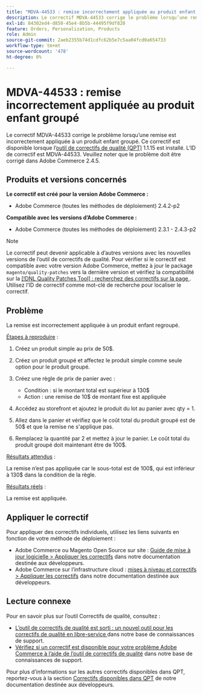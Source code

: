 ```yaml
---
title: "MDVA-44533 : remise incorrectement appliquée au produit enfant groupé"
description: Le correctif MDVA-44533 corrige le problème lorsqu’une remise est incorrectement appliquée à un produit enfant groupé. Ce correctif est disponible lorsque l’[outil de correctifs de qualité (QPT)](/help/announcements/adobe-commerce-announcements/magento-quality-patches-released-new-tool-to-self-serve-quality-patches.md) 1.1.15 est installé. L’ID de correctif est MDVA-44533. Veuillez noter que le problème doit être corrigé dans Adobe Commerce 2.4.5.
exl-id: 84302ed4-d850-45e4-8b5b-44495f9df820
feature: Orders, Personalization, Products
role: Admin
source-git-commit: 2aeb2355b74d1cdfc62b5e7c5aa04fcd0a654733
workflow-type: tm+mt
source-wordcount: '478'
ht-degree: 0%

---
```


# MDVA-44533 : remise incorrectement appliquée au produit enfant groupé

Le correctif MDVA-44533 corrige le problème lorsqu’une remise est incorrectement appliquée à un produit enfant groupé. Ce correctif est disponible lorsque l’[outil de correctifs de qualité (QPT)](/help/announcements/adobe-commerce-announcements/magento-quality-patches-released-new-tool-to-self-serve-quality-patches.md) 1.1.15 est installé. L’ID de correctif est MDVA-44533. Veuillez noter que le problème doit être corrigé dans Adobe Commerce 2.4.5.

## Produits et versions concernés

**Le correctif est créé pour la version Adobe Commerce :**

* Adobe Commerce (toutes les méthodes de déploiement) 2.4.2-p2

**Compatible avec les versions d’Adobe Commerce :**

* Adobe Commerce (toutes les méthodes de déploiement) 2.3.1 - 2.4.3-p2

>[!NOTE]
>
>Le correctif peut devenir applicable à d’autres versions avec les nouvelles versions de l’outil de correctifs de qualité. Pour vérifier si le correctif est compatible avec votre version Adobe Commerce, mettez à jour le package `magento/quality-patches` vers la dernière version et vérifiez la compatibilité sur la [[!DNL Quality Patches Tool] : recherchez des correctifs sur la page ](https://experienceleague.adobe.com/tools/commerce-quality-patches/index.html). Utilisez l’ID de correctif comme mot-clé de recherche pour localiser le correctif.

## Problème

La remise est incorrectement appliquée à un produit enfant regroupé.

<u>Étapes à reproduire</u> :

1. Créez un produit simple au prix de 50$.
1. Créez un produit groupé et affectez le produit simple comme seule option pour le produit groupé.
1. Créez une règle de prix de panier avec :

   * Condition : si le montant total est supérieur à 130$
   * Action : une remise de 10$ de montant fixe est appliquée

1. Accédez au storefront et ajoutez le produit du lot au panier avec qty = 1.
1. Allez dans le panier et vérifiez que le coût total du produit groupé est de 50$ et que la remise ne s&#39;applique pas.
1. Remplacez la quantité par 2 et mettez à jour le panier. Le coût total du produit groupé doit maintenant être de 100$.

<u>Résultats attendus</u> :

La remise n’est pas appliquée car le sous-total est de 100\$, qui est inférieur à 130\$ dans la condition de la règle.

<u>Résultats réels</u> :

La remise est appliquée.

## Appliquer le correctif

Pour appliquer des correctifs individuels, utilisez les liens suivants en fonction de votre méthode de déploiement :

* Adobe Commerce ou Magento Open Source sur site : [Guide de mise à jour logicielle > Appliquer les correctifs](https://experienceleague.adobe.com/en/docs/commerce-operations/tools/quality-patches-tool/usage) dans notre documentation destinée aux développeurs.
* Adobe Commerce sur l’infrastructure cloud : [mises à niveau et correctifs > Appliquer les correctifs](https://experienceleague.adobe.com/en/docs/commerce-cloud-service/user-guide/develop/upgrade/apply-patches) dans notre documentation destinée aux développeurs.

## Lecture connexe

Pour en savoir plus sur l’outil Correctifs de qualité, consultez :

* [ L’outil de correctifs de qualité est sorti : un nouvel outil pour les correctifs de qualité en libre-service ](/help/announcements/adobe-commerce-announcements/magento-quality-patches-released-new-tool-to-self-serve-quality-patches.md) dans notre base de connaissances de support.
* [Vérifiez si un correctif est disponible pour votre problème Adobe Commerce à l’aide de l’outil de correctifs de qualité](/help/support-tools/patches-available-in-qpt-tool/check-patch-for-magento-issue-with-magento-quality-patches.md) dans notre base de connaissances de support.

Pour plus d’informations sur les autres correctifs disponibles dans QPT, reportez-vous à la section [Correctifs disponibles dans QPT](https://experienceleague.adobe.com/tools/commerce-quality-patches/index.html) de notre documentation destinée aux développeurs.
